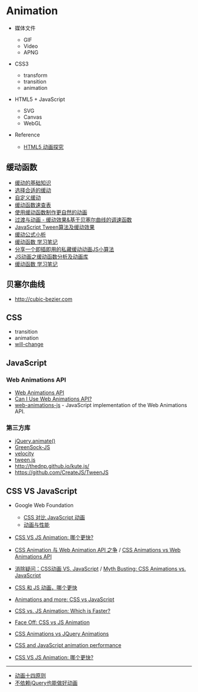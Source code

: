 Animation
========

- 媒体文件

    - GIF
    - Video
    - APNG

- CSS3

    - transform
    - transition
    - animation

- HTML5 + JavaScript

    - SVG
    - Canvas
    - WebGL

- Reference

    - [HTML5 动画探究 ](https://github.com/hahnzhu/hahnzhu.github.com/issues/16)

## 缓动函数

- [缓动的基础知识](https://developers.google.com/web/fundamentals/design-and-ux/animations/the-basics-of-easing)
- [选择合适的缓动](https://developers.google.com/web/fundamentals/design-and-ux/animations/choosing-the-right-easing?hl=zh-cn)
- [自定义缓动](https://developers.google.com/web/fundamentals/design-and-ux/animations/custom-easing?hl=zh-cn)
- [缓动函数速查表](https://easings.net/zh-cn)
- [使用缓动函数制作更自然的动画 ](https://github.com/lmk123/blog/issues/54)
- [过渡与动画 - 缓动效果&基于贝塞尔曲线的调速函数](https://www.cnblogs.com/okaychen/p/8028317.html)
- [JavaScript Tween算法及缓动效果](http://www.cnblogs.com/cloudgamer/archive/2009/01/06/Tween.html)
- [缓动公式小析](http://blog.cgsdream.org/2015/09/19/tweenslow-motion-formula/)
- [缓动函数 学习笔记](http://www.dengzhr.com/js/516)
- [分享一个即插即用的私藏缓动动画JS小算法](http://www.zhangxinxu.com/wordpress/2017/01/share-a-animation-algorithm-js/)
- [JS动画之缓动函数分析及动画库](https://segmentfault.com/a/1190000013925777)
- [缓动函数 学习笔记](http://www.dengzhr.com/js/516)

## 贝塞尔曲线

- http://cubic-bezier.com

## CSS

- transition
- animation
- [will-change](https://developer.mozilla.org/en-US/docs/Web/CSS/will-change)

## JavaScript

### Web Animations API

- [Web Animations API](https://developer.mozilla.org/en-US/docs/Web/API/Web_Animations_API)
- [Can I Use Web Animations API?](https://caniuse.com/#feat=web-animation)
- [web-animations-js](https://github.com/web-animations/web-animations-js) - JavaScript implementation of the Web Animations API.

### 第三方库

- [jQuery.animate()](https://api.jquery.com/animate/)
- [GreenSock-JS](https://github.com/greensock/GreenSock-JS)
- [velocity](https://github.com/julianshapiro/velocity)
- [tween.js](https://github.com/tweenjs/tween.js)
- http://thednp.github.io/kute.js/
- https://github.com/CreateJS/TweenJS

## CSS VS JavaScript

- Google Web Foundation

    - [CSS 对比 JavaScript 动画](https://developers.google.com/web/fundamentals/design-and-ux/animations/css-vs-javascript)
    - [动画与性能](https://developers.google.com/web/fundamentals/design-and-ux/animations/animations-and-performance?hl=zh-cn#css-vs-javascript-performance)

- [CSS VS JS Animation: 哪个更快?](https://juejin.im/entry/5a2646eaf265da43310dabc6)
- [CSS Animation 与 Web Animation API 之争](https://zhuanlan.zhihu.com/p/27867539) / [CSS Animations vs Web Animations API](https://css-tricks.com/css-animations-vs-web-animations-api/)
- [消除疑问：CSS动画 VS. JavaScript](https://github.com/classicemi/blog/issues/3) / [Myth Busting: CSS Animations vs. JavaScript](https://css-tricks.com/myth-busting-css-animations-vs-javascript/)
- [CSS 和 JS 动画，哪个更快](https://www.oschina.net/translate/css-js-animation)
- [Animations and more: CSS vs JavaScript](https://hackernoon.com/in-simple-terms-css-vs-javascript-abc9d709399d)
- [CSS vs. JS Animation: Which is Faster?](https://davidwalsh.name/css-js-animation)
- [Face Off: CSS vs JS Animation](https://medium.com/@iamryanyu/face-off-css-vs-js-animation-c3165ab993df)
- [CSS Animations vs JQuery Animations](https://stackoverflow.com/questions/27094587/css-animations-vs-jquery-animations)
- [CSS and JavaScript animation performance](https://developer.mozilla.org/en-US/Apps/Fundamentals/Performance/CSS_JavaScript_animation_performance)
- [CSS VS JS Animation: 哪个更快?](https://juejin.im/entry/5a2646eaf265da43310dabc6)


---

- [动画十四原则](http://www.sunnyzhen.com/course/animation_principles/demo.html)
- [不依赖jQuery也能做好动画](https://segmentfault.com/a/1190000002522213)

